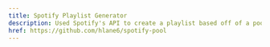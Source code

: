 ```yaml
---
title: Spotify Playlist Generator
description: Used Spotify's API to create a playlist based off of a pool of music.
href: https://github.com/hlane6/spotify-pool
---
```

